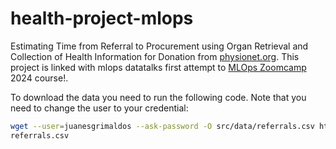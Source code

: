 # health-project-mlops

Estimating Time from Referral to Procurement using Organ Retrieval and Collection of Health Information for Donation from [physionet.org](https://doi.org/10.13026/b1c0-3506).
This project is linked with mlops datatalks first attempt to [MLOps Zoomcamp](https://github.com/DataTalksClub/mlops-zoomcamp) 2024 course!.


To download the data you need to run the following code. Note that you need to change the user to your credential: 

```bash
wget --user=juanesgrimaldos --ask-password -O src/data/referrals.csv https://physionet.org/files/orchid/2.0.0/referrals.csv
referrals.csv
```

